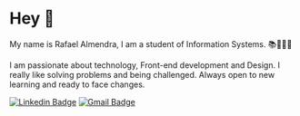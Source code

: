 # Hey 👋

My name is Rafael Almendra, I am a student of Information Systems. 📚💙🇧🇷

I am passionate about technology, Front-end development and Design.
I really like solving problems and being challenged. Always open to new learning and ready to face changes.

[![Linkedin Badge](https://img.shields.io/badge/-Rafael%20Almendra-%2300C6FF?style=flat-square&logo=Linkedin&logoColor=white&link=https://www.linkedin.com/in/rafaelalmendradev/)](https://www.linkedin.com/in/rafaelalmendradev/) 
[![Gmail Badge](https://img.shields.io/badge/-rafaelalmendra28%40gmail.com-%2300C6FF?style=flat-square&logo=Gmail&logoColor=white&link=rafaelalmendra28@gmail.com)](rafaelalmendra28@gmail.com)

